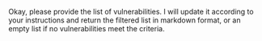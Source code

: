 Okay, please provide the list of vulnerabilities. I will update it according to your instructions and return the filtered list in markdown format, or an empty list if no vulnerabilities meet the criteria.